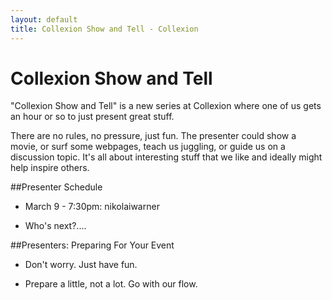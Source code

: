 ```yaml
---
layout: default
title: Collexion Show and Tell - Collexion
---
```


# Collexion Show and Tell

"Collexion Show and Tell" is a new series at Collexion where one of us gets an hour or so to just present great stuff.

There are no rules, no pressure, just fun. The presenter could show a movie, or surf some webpages, teach us juggling, or guide us on a discussion topic. It's all about interesting stuff that we like and ideally might help inspire others.

##Presenter Schedule


* March 9 - 7:30pm: nikolaiwarner

* Who's next?....

##Presenters: Preparing For Your Event


* Don't worry. Just have fun.

* Prepare a little, not a lot. Go with our flow.